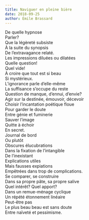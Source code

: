 ```yaml
---
title: Naviguer en pleine bière
date: 2018-09-25
author: Émile Brassard
---
```


De quelle hypnose\
Parler?\
Que la légèreté subsiste\
À la suite du synopsis\
De l’extravagance relaté.\
Les impressions diluées ou dilatées\
Quelle question!\
Quel vide!\
À croire que tout est si beau\
Si mystérieux.\
L’ignorance parle d’elle-même\
La suffisance s’occupe du reste\
Question de manque, d’ennui, d’envie?\
Agir sur la destinée, émouvoir, décevoir\
Choisir l’incantation poétique floue\
Pour garder le doute\
Entre génie et fuminerie\
Sauver l’image\
Quitte à échoir\
En secret.\
Journal de bord\
Ou plutôt\
Obscures élucubrations\
Dans la fixation de l’intangible\
De l’inexistant\
Explications utiles\
Mais fausses expiations\
Empêtrées dans trop de complications.\
Se comparer, se construire\
Dans sa propre pâte, sa propre salive\
Quel intérêt? Quel apport?\
Dans un remue-ménage cyclique\
Un répété étonnement linéaire\
Peut-être pas\
Le plus beau beau est sans doute\
Entre naïveté et pessimisme.
